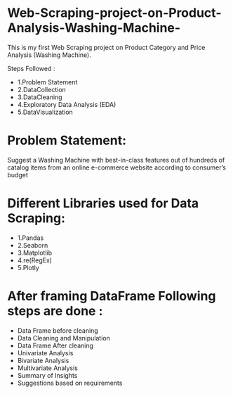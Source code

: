 # Web-Scraping-project-on-Product-Analysis-Washing-Machine-
This is my first Web Scraping  project on Product Category and Price Analysis (Washing Machine).

Steps Followed :
- 1.Problem Statement
- 2.DataCollection
- 3.DataCleaning
- 4.Exploratory Data Analysis (EDA)
- 5.DataVisualization

# Problem Statement:

 Suggest a Washing Machine with best-in-class features out of hundreds of 
catalog items from an online e-commerce website according to 
consumer’s budget 

# Different Libraries used for Data Scraping:
- 1.Pandas
- 2.Seaborn
- 3.Matplotlib
- 4.re(RegEx)
- 5.Plotly

# After framing DataFrame Following steps are done :

-  Data Frame before cleaning
-  Data Cleaning and Manipulation 
-  Data Frame After cleaning
-  Univariate Analysis
-  Bivariate Analysis
-  Multivariate Analysis
-  Summary of Insights 
-  Suggestions based on requirements
